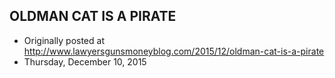 ## OLDMAN CAT IS A PIRATE

 * Originally posted at http://www.lawyersgunsmoneyblog.com/2015/12/oldman-cat-is-a-pirate
 * Thursday, December 10, 2015

